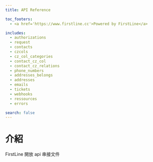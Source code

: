 ```yaml
---
title: API Reference

toc_footers:
  - <a href='https://www.firstline.cc'>Powered by FirstLine</a>

includes:
  - authorizations
  - request
  - contacts
  - czcols
  - cz_col_categories
  - contact_cz_col
  - contact_cz_relations
  - phone_numbers
  - addresses_belongs
  - addresses
  - emails
  - tickets
  - webhooks
  - ressources
  - errors

search: false
---
```


# 介紹

FirstLine 開放 api 串接文件